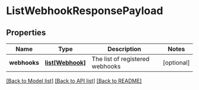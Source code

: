 # ListWebhookResponsePayload

## Properties
Name | Type | Description | Notes
------------ | ------------- | ------------- | -------------
**webhooks** | [**list[Webhook]**](Webhook.md) | The list of registered webhooks | [optional] 

[[Back to Model list]](../README.md#documentation-for-models) [[Back to API list]](../README.md#documentation-for-api-endpoints) [[Back to README]](../README.md)


